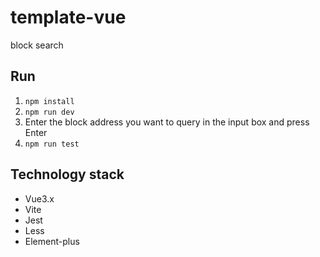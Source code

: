 # template-vue

block search

## Run

1. `npm install`
2. `npm run dev`
3. Enter the block address you want to query in the input box and press Enter
4. `npm run test`

## Technology stack

- Vue3.x
- Vite
- Jest
- Less
- Element-plus
